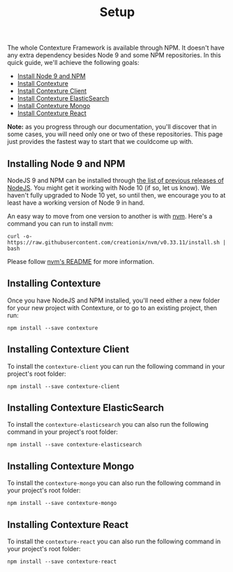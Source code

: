 ﻿---
title: Setup
---

The whole Contexture Framework is available through NPM. It doesn't
have any extra dependency besides Node 9 and some NPM repositories. In
this quick guide, we'll achieve the following goals:

- [Install Node 9 and NPM](./setup.md#installing-node-9-and-npm)
- [Install Contexture](./setup.md#installing-contexture)
- [Install Contexture Client](./setup.md#installing-contexture-client)
- [Install Contexture ElasticSearch](./setup.md#installing-contexture-elasticsearch)
- [Install Contexture Mongo](./setup.md#installing-contexture-mongo)
- [Install Contexture React](./setup.md#installing-contexture-react)

**Note:** as you progress through our documentation, you'll discover
that in some cases, you will need only one or two of these
repositories. This page just provides the fastest way to start that we
couldcome up with.

## Installing Node 9 and NPM

NodeJS 9 and NPM can be installed through [the list of previous
releases of NodeJS](https://nodejs.org/en/download/releases/). You
might get it working with Node 10 (if so, let us know). We haven't
fully upgraded to Node 10 yet, so until then, we encourage you to at
least have a working version of Node 9 in hand.

An easy way to move from one version to another is with
[nvm](https://github.com/creationix/nvm). Here's a command you can run
to install nvm:

    curl -o- https://raw.githubusercontent.com/creationix/nvm/v0.33.11/install.sh | bash

Please follow [nvm's README](https://github.com/creationix/nvm/blob/master/README.md) for more information.

## Installing Contexture

Once you have NodeJS and NPM installed, you'll need either a new
folder for your new project with Contexture, or to go to an existing
project, then run:

    npm install --save contexture

## Installing Contexture Client

To install the `contexture-client` you can run the following
command in your project's root folder:

    npm install --save contexture-client

## Installing Contexture ElasticSearch

To install the `contexture-elasticsearch` you can also run the
following command in your project's root folder:

    npm install --save contexture-elasticsearch

## Installing Contexture Mongo

To install the `contexture-mongo` you can also run the following
command in your project's root folder:

    npm install --save contexture-mongo

## Installing Contexture React

To install the `contexture-react` you can also run the following
command in your project's root folder:

    npm install --save contexture-react
